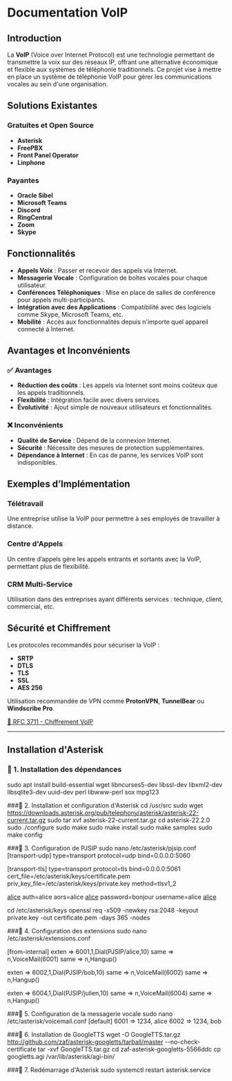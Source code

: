 # Documentation VoIP

## Introduction

La **VoIP** (Voice over Internet Protocol) est une technologie permettant de transmettre la voix sur des réseaux IP, offrant une alternative économique et flexible aux systèmes de téléphonie traditionnels. Ce projet vise à mettre en place un système de téléphonie VoIP pour gérer les communications vocales au sein d'une organisation.

## Solutions Existantes

### Gratuites et Open Source
- **Asterisk**
- **FreePBX**
- **Front Panel Operator**
- **Linphone**

### Payantes
- **Oracle Sibel**
- **Microsoft Teams**
- **Discord**
- **RingCentral**
- **Zoom**
- **Skype**

## Fonctionnalités

- **Appels Voix** : Passer et recevoir des appels via Internet.
- **Messagerie Vocale** : Configuration de boîtes vocales pour chaque utilisateur.
- **Conférences Téléphoniques** : Mise en place de salles de conférence pour appels multi-participants.
- **Intégration avec des Applications** : Compatibilité avec des logiciels comme Skype, Microsoft Teams, etc.
- **Mobilité** : Accès aux fonctionnalités depuis n'importe quel appareil connecté à Internet.

## Avantages et Inconvénients

### ✅ Avantages
- **Réduction des coûts** : Les appels via Internet sont moins coûteux que les appels traditionnels.
- **Flexibilité** : Intégration facile avec divers services.
- **Évolutivité** : Ajout simple de nouveaux utilisateurs et fonctionnalités.

### ❌ Inconvénients
- **Qualité de Service** : Dépend de la connexion Internet.
- **Sécurité** : Nécessite des mesures de protection supplémentaires.
- **Dépendance à Internet** : En cas de panne, les services VoIP sont indisponibles.

## Exemples d’Implémentation

### Télétravail
Une entreprise utilise la VoIP pour permettre à ses employés de travailler à distance.

### Centre d'Appels
Un centre d’appels gère les appels entrants et sortants avec la VoIP, permettant plus de flexibilité.

### CRM Multi-Service
Utilisation dans des entreprises ayant différents services : technique, client, commercial, etc.

## Sécurité et Chiffrement

Les protocoles recommandés pour sécuriser la VoIP :
- **SRTP**
- **DTLS**
- **TLS**
- **SSL**
- **AES 256**

Utilisation recommandée de VPN comme **ProtonVPN**, **TunnelBear** ou **Windscribe Pro**.

[🔗 RFC 3711 - Chiffrement VoIP](https://datatracker.ietf.org/doc/html/rfc3711)

---

## Installation d'Asterisk

### 📌 1. Installation des dépendances
sudo apt install build-essential wget libncurses5-dev libssl-dev libxml2-dev libsqlite3-dev uuid-dev perl libwww-perl sox mpg123

###📌 2. Installation et configuration d'Asterisk
cd /usr/src
sudo wget https://downloads.asterisk.org/pub/telephony/asterisk/asterisk-22-current.tar.gz
sudo tar xvf asterisk-22-current.tar.gz
cd asterisk-22.2.0
sudo ./configure
sudo make
sudo make install
sudo make samples
sudo make config

###📌 3. Configuration de PJSIP
sudo nano /etc/asterisk/pjsip.conf
[transport-udp]
type=transport
protocol=udp
bind=0.0.0.0:5060

[transport-tls]
type=transport
protocol=tls
bind=0.0.0.0:5061
cert_file=/etc/asterisk/keys/certificate.pem
priv_key_file=/etc/asterisk/keys/private.key
method=tlsv1_2

[alice](endpoint_internal)
auth=alice
aors=alice
[alice](auth_userpass)
password=bonjour
username=alice
[alice](aor_dynamic)

cd /etc/asterisk/keys
openssl req -x509 -newkey rsa:2048 -keyout private.key -out certificate.pem -days 365 -nodes

###📌 4. Configuration des extensions
sudo nano /etc/asterisk/extensions.conf

[from-internal]
exten => 6001,1,Dial(PJSIP/alice,10)
same => n,VoiceMail(6001)
same => n,Hangup()

exten => 6002,1,Dial(PJSIP/bob,10)
same => n,VoiceMail(6002)
same => n,Hangup()

exten => 6004,1,Dial(PJSIP/julien,10)
same => n,VoiceMail(6004)
same => n,Hangup()

###📌 5. Configuration de la messagerie vocale
sudo nano /etc/asterisk/voicemail.conf
[default]
6001 => 1234, alice
6002 => 1234, bob

###📌 6. Installation de GoogleTTS
wget -O GoogleTTS.tar.gz http://github.com/zaf/asterisk-googletts/tarball/master --no-check-certificate
tar -xvf GoogleTTS.tar.gz
cd zaf-asterisk-googletts-5566ddc
cp googletts.agi /var/lib/asterisk/agi-bin/

###📌 7. Redémarrage d'Asterisk
sudo systemctl restart asterisk.service



